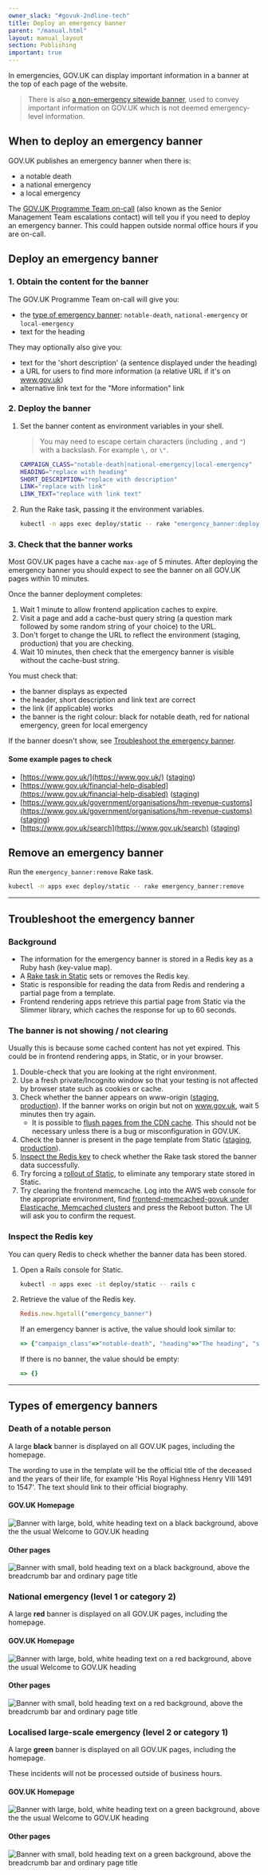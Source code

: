 ```yaml
---
owner_slack: "#govuk-2ndline-tech"
title: Deploy an emergency banner
parent: "/manual.html"
layout: manual_layout
section: Publishing
important: true
---
```


In emergencies, GOV.UK can display important information in a banner at the top
of each page of the website.

> There is also [a non-emergency sitewide banner](/manual/global-banner.html),
> used to convey important information on GOV.UK which is not deemed
> emergency-level information.

## When to deploy an emergency banner

GOV.UK publishes an emergency banner when there is:

- a notable death
- a national emergency
- a local emergency

The [GOV.UK Programme Team
on-call](https://governmentdigitalservice.pagerduty.com/schedules/PCK3XB2)
(also known as the Senior Management Team escalations contact) will tell you if
you need to deploy an emergency banner. This could happen outside normal office
hours if you are on-call.

## Deploy an emergency banner

### 1. Obtain the content for the banner

The GOV.UK Programme Team on-call will give you:

- the [type of emergency banner](#types-of-emergency-banners):
  `notable-death`, `national-emergency` or `local-emergency`
- text for the heading

They may optionally also give you:

- text for the 'short description' (a sentence displayed under the heading)
- a URL for users to find more information (a relative URL if it's on www.gov.uk)
- alternative link text for the "More information" link

### 2. Deploy the banner

1. Set the banner content as environment variables in your shell.

    > You may need to escape certain characters (including `,` and `"`) with a
    > backslash. For example `\,` or `\"`.

    ```bash
    CAMPAIGN_CLASS="notable-death|national-emergency|local-emergency"
    HEADING="replace with heading"
    SHORT_DESCRIPTION="replace with description"
    LINK="replace with link"
    LINK_TEXT="replace with link text"
    ```

1. Run the Rake task, passing it the environment variables.

    ```bash
    kubectl -n apps exec deploy/static -- rake "emergency_banner:deploy[$CAMPAIGN_CLASS,$HEADING,$SHORT_DESCRIPTION,$LINK,$LINK_TEXT]"
    ```

### 3. Check that the banner works

Most GOV.UK pages have a cache `max-age` of 5 minutes. After deploying the
emergency banner you should expect to see the banner on all GOV.UK pages within
10 minutes.

Once the banner deployment completes:

1. Wait 1 minute to allow frontend application caches to expire.
1. Visit a page and add a cache-bust query string (a question mark followed by
   some random string of your choice) to the URL.
1. Don't forget to change the URL to reflect the environment (staging,
   production) that you are checking.
1. Wait 10 minutes, then check that the emergency banner is visible without the
   cache-bust string.

You must check that:

- the banner displays as expected
- the header, short description and link text are correct
- the link (if applicable) works
- the banner is the right colour: black for notable death, red for national
  emergency, green for local emergency

If the banner doesn't show, see [Troubleshoot the emergency banner](#troubleshoot-the-emergency-banner).

#### Some example pages to check

- [https://www.gov.uk/](https://www.gov.uk/) ([staging](https://www-origin.staging.publishing.service.gov.uk/))
- [https://www.gov.uk/financial-help-disabled](https://www.gov.uk/financial-help-disabled) ([staging](https://www-origin.staging.publishing.service.gov.uk/financial-help-disabled))
- [https://www.gov.uk/government/organisations/hm-revenue-customs](https://www.gov.uk/government/organisations/hm-revenue-customs) ([staging](https://www-origin.staging.publishing.service.gov.uk/government/organisations/hm-revenue-customs))
- [https://www.gov.uk/search](https://www.gov.uk/search) ([staging](https://www-origin.staging.publishing.service.gov.uk/search))

## Remove an emergency banner

Run the `emergency_banner:remove` Rake task.

```bash
kubectl -n apps exec deploy/static -- rake emergency_banner:remove
```

---

## Troubleshoot the emergency banner

### Background

- The information for the emergency banner is stored in a Redis key as a Ruby
  hash (key-value map).
- A [Rake task in
  Static](https://github.com/alphagov/static/blob/main/lib/tasks/emergency_banner.rake)
  sets or removes the Redis key.
- Static is responsible for reading the data from Redis and rendering a partial
  page from a template.
- Frontend rendering apps retrieve this partial page from Static via the
  Slimmer library, which caches the response for up to 60 seconds.

### The banner is not showing / not clearing

Usually this is because some cached content has not yet expired. This could be
in frontend rendering apps, in Static, or in your browser.

1. Double-check that you are looking at the right environment.
1. Use a fresh private/Incognito window so that your testing is not affected by
   browser state such as cookies or cache.
1. Check whether the banner appears on www-origin
   ([staging](https://www-origin.staging.publishing.service.gov.uk),
   [production](https://www-origin.production.publishing.service.gov.uk)). If
   the banner works on origin but not on www.gov.uk, wait 5 minutes then try
   again.
   - It is possible to [flush pages from the CDN
     cache](/manual/purge-cache). This
     should not be necessary unless there is a bug or misconfiguration in
     GOV.UK.
1. Check the banner is present in the page template from Static
   ([staging](https://assets.staging.publishing.service.gov.uk/templates/gem_layout_homepage.html.erb),
   [production](https://assets.publishing.service.gov.uk/templates/gem_layout_homepage.html.erb)).
1. [Inspect the Redis key](#inspect-the-redis-key) to check whether the Rake
   task stored the banner data successfully.
1. Try forcing a [rollout of Static](/manual/deploy-static.html), to eliminate
   any temporary state stored in Static.
1. Try clearing the frontend memcache. Log into the AWS web console for the
   appropriate environment, find [frontend-memcached-govuk under Elasticache,
   Memcached
   clusters](https://eu-west-1.console.aws.amazon.com/elasticache/home?region=eu-west-1#/memcached/frontend-memcached-govuk)
   and press the Reboot button. The UI will ask you to confirm the request.

[Slimmer cache]: https://github.com/search?q=repo%3Aalphagov%2Fslimmer%20CACHE_TTL&type=code

### Inspect the Redis key

You can query Redis to check whether the banner data has been stored.

1. Open a Rails console for Static.

    ```bash
    kubectl -n apps exec -it deploy/static -- rails c
    ```

1. Retrieve the value of the Redis key.

    ```rb
    Redis.new.hgetall("emergency_banner")
    ```

    If an emergency banner is active, the value should look similar to:

    ```rb
    => {"campaign_class"=>"notable-death", "heading"=>"The heading", "short_description"=>"The short description", "link"=>"https://www.gov.uk", "link_text"=>"More information about the emergency"}
    ```

    If there is no banner, the value should be empty:

    ```rb
    => {}
    ```

---

## Types of emergency banners

### Death of a notable person

A large **black** banner is displayed on all GOV.UK pages, including the homepage.

The wording to use in the template will be the official title of the
deceased and the years of their life, for example 'His Royal Highness Henry VIII
1491 to 1547'. The text should link to their official biography.

#### GOV.UK Homepage

![Banner with large, bold, white heading text on a black background, above the the usual Welcome to GOV.UK heading](images/emergency_publishing/notable-death-homepage.png)

#### Other pages

![Banner with small, bold heading text on a black background, above the breadcrumb bar and ordinary page title](images/emergency_publishing/notable-death.png)

### National emergency (level 1 or category 2)

A large **red** banner is displayed on all GOV.UK pages, including the homepage.

#### GOV.UK Homepage

![Banner with large, bold, white heading text on a red background, above the usual Welcome to GOV.UK heading](images/emergency_publishing/national-emergency-homepage.png)

#### Other pages

![Banner with small, bold heading text on a red background, above the breadcrumb bar and ordinary page title](images/emergency_publishing/national-emergency.png)

### Localised large-scale emergency (level 2 or category 1)

A large **green** banner is displayed on all GOV.UK pages, including the homepage.

These incidents will not be processed outside of business hours.

#### GOV.UK Homepage

![Banner with large, bold, white heading text on a green background, above the the usual Welcome to GOV.UK heading](images/emergency_publishing/local-emergency_homepage.png)

#### Other pages

![Banner with small, bold heading text on a green background, above the breadcrumb bar and ordinary page title](images/emergency_publishing/local-emergency.png)
